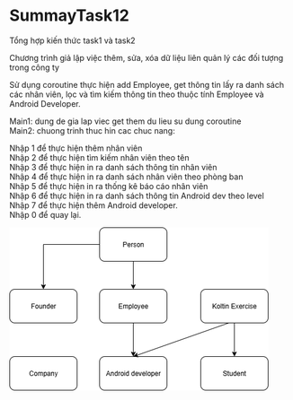 # SummayTask12

Tổng hợp kiến thức task1 và task2  

Chương trình giả lập việc thêm, sửa, xóa dữ liệu liên quản lý các đối tượng trong công ty  

Sử dụng coroutine thực hiện add Employee, get thông tin lấy ra danh sách các nhân viên, lọc và tìm kiếm thông tin theo thuộc tính Employee và Android Developer.

Main1: dung de gia lap viec get them du lieu su dung coroutine  
Main2: chuong trinh thuc hin cac chuc nang:  

Nhập 1 để thực hiện thêm nhân viên  
Nhập 2 để thực hiện tìm kiếm nhân viên theo tên  
Nhập 3 để thực hiện in ra danh sách thông tin nhân viên  
Nhập 4 để thực hiện in ra danh sách nhân viên theo phòng ban  
Nhập 5 để thực hiện in ra thống kê báo cáo nhân viên  
Nhập 6 để thực hiện in ra danh sách thông tin Android dev theo level  
Nhập 7 để thực hiện thêm Android developer.  
Nhập 0 để quay lại.  

![Sơ đồ ](hinh1.png)

